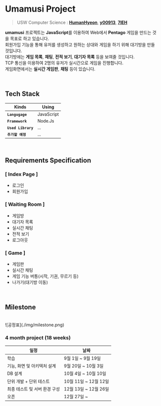 #   Umamusi Project
> USW Computer Science : [**HumanHyeon**](https://github.com/HumanHyeon),  [**y00913**](https://github.com/y00913),  [**7IEH**](https://github.com/7IEH)

**umamusi** 프로젝트는 **JavaScript**를 이용하여 Web에서 **Pentago** 게임을 만드는 것을 목표로 하고 있습니다.    
회원가입 기능을 통해 유저를 생성하고 원하는 상대와 게임을 하기 위해 대기방을 만들 것입니다.   
대기방에는 **게임 목록**, **채팅**, **전적 보기**, **대기자 목록** 등을 보여줄 것입니다.    
TCP 통신을 이용하여 2명의 유저가 실시간으로 게임을 진행합니다.   
게임화면에서는 **실시간 게임판**, **채팅** 등이 있습니다.

<br/>   

## Tech Stack

 |Kinds          |Using           |
|----------------|----------------|
|**`Langugage`**     |JavaScript      |
|**`Framework`**     |Node.Js         |
|**`Used Library`**  | ...            |
|**`추가할 예정`**   | ...            |

 <br/>
 
## Requirements Specification

### [ Index Page ]
 *  로그인
 *  회원가입
 
 ### [ Waiting Room ]
* 게임방
* 대기자 목록
* 실시간 채팅
* 전적 보기
* 로그아웃

### [ Game ]
* 게임판
* 실시간 채팅
* 게임 기능 버틍(시작, 기권, 무르기 등)
* 나가기(대기방 이동)


 <br/>

## Milestone
<br/>
![공정표](./img/milestone.png)

### 4 month project (18 weeks)
| 일정 | 날짜 |
|--|--|
| 학습 | 9월 1일 ~ 9월 19일 |
| 기능, 화면 및 아키텍처 설계 | 9월 20일 ~ 10월 3일 |
| DB 설계 | 10월 4일 ~ 10월 10일 |
| 단위 개발 + 단위 테스트 | 10월 11일 ~ 12월 12일 |
| 최종 테스트 및 서버 환경 구성 | 12월 13일 ~ 12월 26일 |
| 오픈 | 12월 27일 ~ |
